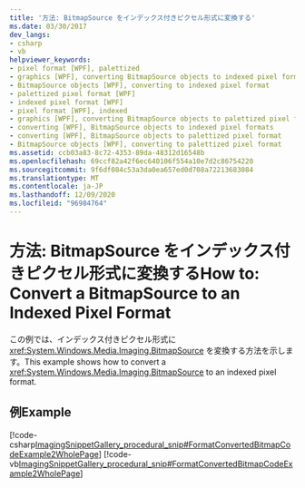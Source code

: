 ```yaml
---
title: '方法: BitmapSource をインデックス付きピクセル形式に変換する'
ms.date: 03/30/2017
dev_langs:
- csharp
- vb
helpviewer_keywords:
- pixel format [WPF], palettized
- graphics [WPF], converting BitmapSource objects to indexed pixel format
- BitmapSource objects [WPF], converting to indexed pixel format
- palettized pixel format [WPF]
- indexed pixel format [WPF]
- pixel format [WPF], indexed
- graphics [WPF], converting BitmapSource objects to palettized pixel format
- converting [WPF], BitmapSource objects to indexed pixel formats
- converting [WPF], BitmapSource objects to palettized pixel format
- BitmapSource objects [WPF], converting to palettized pixel format
ms.assetid: ccb03a83-8c72-4353-89da-48312d16548b
ms.openlocfilehash: 69ccf82a42f6ec640106f554a10e7d2c86754220
ms.sourcegitcommit: 9f6df084c53a3da0ea657ed0d708a72213683084
ms.translationtype: MT
ms.contentlocale: ja-JP
ms.lasthandoff: 12/09/2020
ms.locfileid: "96984764"
---
```

# <a name="how-to-convert-a-bitmapsource-to-an-indexed-pixel-format"></a><span data-ttu-id="242a3-102">方法: BitmapSource をインデックス付きピクセル形式に変換する</span><span class="sxs-lookup"><span data-stu-id="242a3-102">How to: Convert a BitmapSource to an Indexed Pixel Format</span></span>
<span data-ttu-id="242a3-103">この例では、インデックス付きピクセル形式に <xref:System.Windows.Media.Imaging.BitmapSource> を変換する方法を示します。</span><span class="sxs-lookup"><span data-stu-id="242a3-103">This example shows how to convert a <xref:System.Windows.Media.Imaging.BitmapSource> to an indexed pixel format.</span></span>  
  
## <a name="example"></a><span data-ttu-id="242a3-104">例</span><span class="sxs-lookup"><span data-stu-id="242a3-104">Example</span></span>  
 [!code-csharp[ImagingSnippetGallery_procedural_snip#FormatConvertedBitmapCodeExample2WholePage](~/samples/snippets/csharp/VS_Snippets_Wpf/ImagingSnippetGallery_procedural_snip/CSharp/FormatConvertedBitmapExample2.cs#formatconvertedbitmapcodeexample2wholepage)]
 [!code-vb[ImagingSnippetGallery_procedural_snip#FormatConvertedBitmapCodeExample2WholePage](~/samples/snippets/visualbasic/VS_Snippets_Wpf/ImagingSnippetGallery_procedural_snip/VB/FormatConvertedBitmapExample2.vb#formatconvertedbitmapcodeexample2wholepage)]
